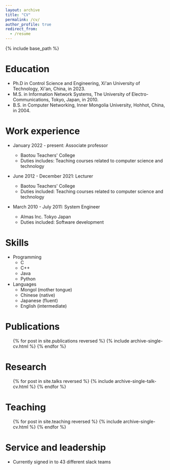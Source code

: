 ```yaml
---
layout: archive
title: "CV"
permalink: /cv/
author_profile: true
redirect_from:
  - /resume
---
```


{% include base_path %}

Education
======
* Ph.D in Control Science and Engineering, Xi'an University of Technology, Xi'an, China, in 2023.
* M.S. in Information Network Systems, The University of Electro-Communications, Tokyo, Japan, in 2010.
* B.S. in Computer Networking, Inner Mongolia University, Hohhot, China, in 2004.

Work experience
======
* January 2022 - present: Associate professor
  * Baotou Teachers' College
  * Duties includes: Teaching courses related to computer science and technology


* June 2012 - December 2021: Lecturer
  * Baotou Teachers' College
  * Duties included: Teaching courses related to computer science and technology

* March 2010 - July 2011: System Engineer
  * Almas Inc. Tokyo Japan
  * Duties included: Software development
  
Skills
======
* Programming
  * C
  * C++
  * Java
  * Python
* Languages
  * Mongol (mother tongue)
  * Chinese (native)
  * Japanese (fluent)
  * English (intermediate)


Publications
======
  <ul>{% for post in site.publications reversed %}
    {% include archive-single-cv.html %}
  {% endfor %}</ul>
  
Research
======
  <ul>{% for post in site.talks reversed %}
    {% include archive-single-talk-cv.html  %}
  {% endfor %}</ul>
  
Teaching
======
  <ul>{% for post in site.teaching reversed %}
    {% include archive-single-cv.html %}
  {% endfor %}</ul>
  
Service and leadership
======
* Currently signed in to 43 different slack teams

